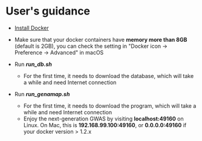 # User's guidance

* [Install Docker](https://docs.docker.com/engine/installation/)
 * Make sure that your docker containers have __memory more than 8GB__ (default is 2GB), you can check the setting in "Docker icon -> Preference -> Advanced" in macOS
* Run ***run_db.sh***
    * For the first time, it needs to download the database, which will take a while and need Internet connection


* Run ***run_genamap.sh*** 
   * For the first time, it needs to download the program, which will take a while and need Internet connection
   * Enjoy the next-generation GWAS by visiting __localhost:49160__ on Linux. On Mac, this is __192.168.99.100:49160__, or __0.0.0.0:49160__ if your docker version > 1.2.x
